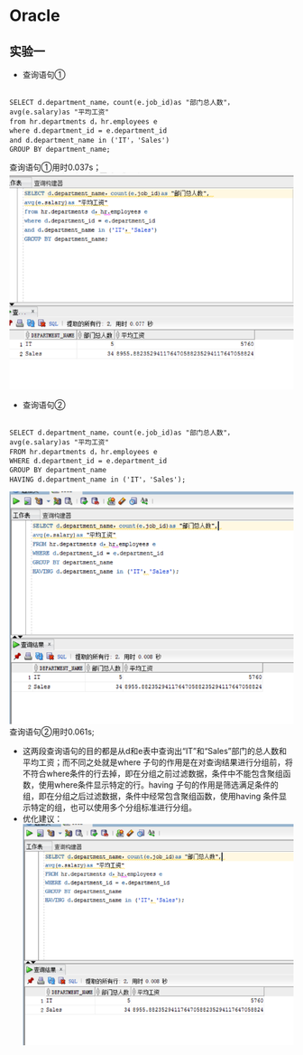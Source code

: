 # Oracle
## 实验一

* 查询语句①
```

SELECT d.department_name，count(e.job_id)as "部门总人数"，
avg(e.salary)as "平均工资"
from hr.departments d，hr.employees e
where d.department_id = e.department_id
and d.department_name in ('IT'，'Sales')
GROUP BY department_name;

```
查询语句①用时0.037s；
![](https://github.com/2016LMS/Oracle/blob/master/1.1.png)

* 查询语句②
```

SELECT d.department_name，count(e.job_id)as "部门总人数"，
avg(e.salary)as "平均工资"
FROM hr.departments d，hr.employees e
WHERE d.department_id = e.department_id
GROUP BY department_name
HAVING d.department_name in ('IT'，'Sales');

```
![](https://github.com/2016LMS/Oracle/blob/master/test1/1.png)
  查询语句②用时0.061s;
* 这两段查询语句的目的都是从d和e表中查询出“IT”和“Sales”部门的总人数和平均工资；而不同之处就是where 子句的作用是在对查询结果进行分组前，将不符合where条件的行去掉，即在分组之前过滤数据，条件中不能包含聚组函数，使用where条件显示特定的行。having 子句的作用是筛选满足条件的组，即在分组之后过滤数据，条件中经常包含聚组函数，使用having 条件显示特定的组，也可以使用多个分组标准进行分组。
* 优化建议：
![](https://github.com/2016LMS/Oracle/blob/master/test1/1.png)
